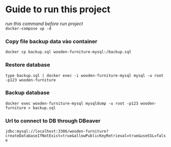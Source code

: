 # Guide to run this project
*run this command before run project*  
`docker-compose up -d`

### Copy file backup data vào container 
`docker cp backup.sql wooden-furniture-mysql:/backup.sql`

### Restore database
`type backup.sql | docker exec -i wooden-furniture-mysql mysql -u root -p123 wooden-furniture`

### Backup database
`docker exec wooden-furniture-mysql mysqldump -u root -p123 wooden-furniture > backup.sql`

### Url to connect to DB through DBeaver
`jdbc:mysql://localhost:3306/wooden-furniture?createDatabaseIfNotExist=true&allowPublicKeyRetrieval=true&useSSL=false`